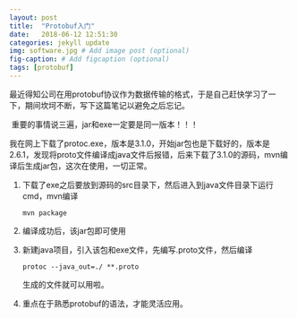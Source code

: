 ```yaml
---
layout: post
title:  "Protobuf入门"
date:   2018-06-12 12:51:30
categories: jekyll update
img: software.jpg # Add image post (optional)
fig-caption: # Add figcaption (optional)
tags: [protobuf]
---
```



​	最近得知公司在用protobuf协议作为数据传输的格式，于是自己赶快学习了一下，期间坎坷不断，写下这篇笔记以避免之后忘记。

​	重要的事情说三遍，jar和exe一定要是同一版本！！！

​	我在网上下载了protoc.exe，版本是3.1.0，开始jar包也是下载好的，版本是2.6.1，发现将proto文件编译成java文件后报错，后来下载了3.1.0的源码，mvn编译后生成jar包，这次在使用，一切正常。



1. 下载了exe之后要放到源码的src目录下，然后进入到java文件目录下运行cmd，mvn编译

   ```
   mvn package
   ```

2. 编译成功后，该jar包即可使用

3. 新建java项目，引入该包和exe文件，先编写.proto文件，然后编译

   ```
   protoc --java_out=./ **.proto
   ```

   生成的文件就可以用啦。

4. 重点在于熟悉protobuf的语法，才能灵活应用。